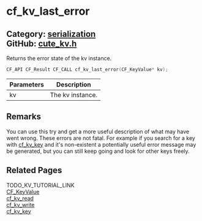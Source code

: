 [](../header.md ':include')

# cf_kv_last_error

Category: [serialization](/api_reference?id=serialization)  
GitHub: [cute_kv.h](https://github.com/RandyGaul/cute_framework/blob/master/include/cute_kv.h)  
---

Returns the error state of the kv instance.

```cpp
CF_API CF_Result CF_CALL cf_kv_last_error(CF_KeyValue* kv);
```

Parameters | Description
--- | ---
kv | The kv instance.

## Remarks

You can use this try and get a more useful description of what may have went wrong. These errors are not fatal.
For example if you search for a key with [cf_kv_key](/serialization/cf_kv_key.md) and it's non-existent a potentially useful error message may be
generated, but you can still keep going and look for other keys freely.

## Related Pages

TODO_KV_TUTORIAL_LINK  
[CF_KeyValue](/serialization/cf_keyvalue.md)  
[cf_kv_read](/serialization/cf_kv_read.md)  
[cf_kv_write](/serialization/cf_kv_write.md)  
[cf_kv_key](/serialization/cf_kv_key.md)  
